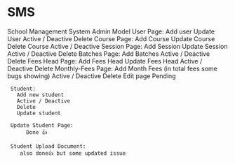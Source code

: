 # SMS
 School Management System
  Admin Model
    User Page: 
         Add user 
         Update User
         Active / Deactive
         Delete
    Course Page:
         Add Course
         Update Course
         Delete Course
         Active / Deactive
    Session Page:
         Add Session
         Update Session
         Active / Deactive
         Delete
    Batches Page:
         Add Batches
         Active / Deactive
         Delete 
    Fees Head Page:
         Add Fees Head
         Update Fees Head
         Active / Deactive
         Delete
    Monthly-Fees Page:
          Add Month Fees (in total fees some bugs showing)
          Active / Deactive
          Delete 
          Edit page Pending 

     Student:
       Add new student
       Active / Deactive
       Delete
       Update student 
     
     Update Student Page:
          Done 👍

     Student Upload Document:
        also done👍 but some updated issue


    